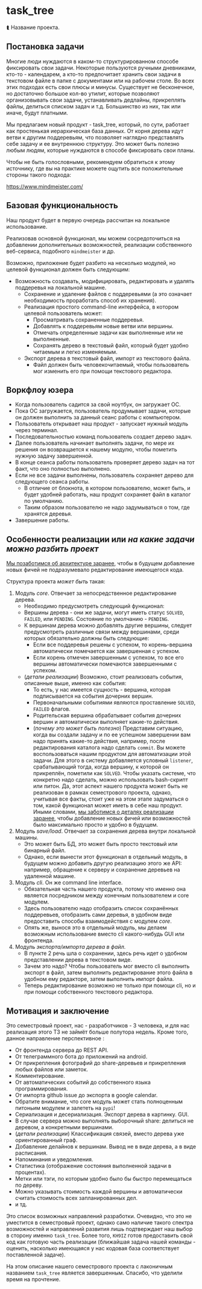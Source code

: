 # task_tree

⮬ Название проекта.

## Постановка задачи

Многие люди нуждаются в каком-то структурированном способе фиксировать свои задачи.
Некоторые пользуются ручными дневниками, кто-то - календарем, а кто-то предпочитает хранить свои задачи в текстовом файле в папке с документами или на рабочем столе.
Во всех этих подходах есть свои плюсы и минусы. Существует не бесконечное, но достаточно большое кол-во утилит, которые позволяют организовывать свои задачи,
устанавливать дедлайны, прикреплять файлы, делиться списком задач и т.д. Большинство из них, так или иначе, будут платными.

Мы предлагаем новый продукт - task_tree, который, по сути, работает как простенькая иерархическая база данных. От корня дерева идут ветви к другим поддеревьям, 
что позволяет наглядно представлять себе задачу и ее внутреннюю структуру. Это может быть полезно любым людям, которые нуждаются в способе фиксировать свои планы.

Чтобы не быть голословными, рекомендуем обратиться к этому источнику, где вы на практике можете ощутить все положительные стороны такого подхода:

https://www.mindmeister.com/

## Базовая функциональность

Наш продукт будет в первую очередь рассчитан на локальное использование. 

Реализовав основной функционал, мы можем сосредоточиться на добавлении дополнительных возможностей, реализации собственного веб-сервиса, подобного `mindmeister` и др.

Возможно, приложение будет разбито на несколько модулей, но целевой функционал должен быть следующим:

- Возможность создавать, модифицировать, редактировать и удалять поддеревья на локальной машине. 
	- Сохранение и удаление файлов с поддеревьями (а это означает необходимость проработать способ их хранения).
	- Реализация простого command-line интерфейса, в котором целевой пользователь может:
		* Просматривать сохраненные поддеревья.
		* Добавлять к поддеревьям новые ветви или вершины.
		* Отмечать определенные задачи как выполненные или не выполненные.
		* Сохранять дерево в текстовый файл, который будет удобно читаемым и легко изменяемым.
	- Экспорт дерева в текстовый файл, импорт из текстового файла.
		* Файл должен быть человекочитаемый, чтобы пользователь мог изменить его при помощи текстового редактора.

## Воркфлоу юзера

* Когда пользователь садится за свой ноутбук, он загружает ОС. 
* Пока ОС загружается, пользователь продумывает задачи, которые он должен выполнить за данный сеанс работы с компьютером.
* Пользователь открывает наш продукт - запускает нужный модуль через терминал. 
* Последовательностью команд пользователь создает дерево задач.
* Далее пользователь начинает выполнять задачи, по мере их решения он возвращается к нашему модулю, чтобы пометить нужную задачу завершенной.
* В конце сеанса работы пользователь проверяет дерево задач на тот факт, что оно полностью выполнено.
* Если не все задачи выполнены, пользователь сохраняет дерево для следующего сеанса работы.
	* В отличие от блокнота, в котором пользователю, может быть, и будет удобней работать, наш продукт сохраняет файл в каталог по умолчанию.
	* Таким образом пользователю не надо задумываться о том, где хранятся деревья.
* Завершение работы.

## Особенности реализации или *на какие задачи можно разбить проект*

<ins>Мы позаботимся об архитектуре заранее</ins>, чтобы в будущем добавление новых фичей не подразумевало редактирование имеющегося кода. 

Структура проекта *может быть* такая:

1. Модуль *core*. Отвечает за непосредственное редактирование дерева.
	* Необходимо предусмотреть следующий функционал:
	* Вершины дерева - они же задачи, могут иметь статус `SOLVED`, `FAILED`, или `PENDING`. Состояние по умолчанию - `PENDING`. 
	* К вершинам дерева можно добавлять другие вершины, следует предусмотреть различные связи между вершинами, среди которых обязательно должны быть следующие:
		* Если все поддеревья решены с успехом, то корень-вершина автоматически помечается как завершенная с успехом.
		* Если корень отмечен завершенным с успехом, то все его вершины автоматически помечаются завершенными с успехом.
	* (*детали реализации*) Возможно, стоит реализовать события, описанные выше, именно как события:
		* То есть, у нас имеется сущность - вершина, которая подписывается на события дочерних вершин.
		* Первоначальными событиями являются проставление `SOLVED`, `FAILED` флагов.
		* Родительская вершина обрабатывает события дочерних вершин и автоматически выполняет какие-то действия.
		* (*почему это может быть полезно*) Представим ситуацию, когда вы создали задачу и по ее успешном завершении вам надо принять какие-то действия, например, после редактирования каталога надо сделать `commit`. Вы можете воспользоваться нашим продуктом для автоматизации этой задачи. Для этого в систему добавляется условный `listener`, срабатывающий тогда, когда вершину, к которой он прикреплён, пометили как `SOLVED`. Чтобы указать системе, что конкретно надо сделать, можно использовать bash-скрипт или питон. Да, этот аспект нашего продукта может быть не реализован в рамках семестрового проекта, однако, учитывая все факты, стоит уже на этом этапе задуматься о том, какой функционал может иметь в себе наш продукт. Иными словами, <ins>мы заботимся о деталях реализации заранее</ins>, чтобы добавление новых фичей или возможностей было максимально просто и удобно в будущем.
2. Модуль *save/load*. Отвечает за сохранения дерева внутри локальной машины.
	* Это может быть БД, это может быть просто текстовый или бинарный файл.
	* Однако, если вынести этот функционал в отдельный модуль, в будущем можно добавить другую реализацию этого же API: например, обращение к серверу и сохранение деревьев на удаленной машине.
3. Модуль *cli*. Он же command line interface.
	* Обязательная часть нашего продукта, потому что именно она является посредником между конечным пользователем и core модулем.
	* Здесь пользователю надо отобразить список сохранённых поддеревьев, отобразить сами деревья, в удобном виде предоставить способы взаимодействия с модулем *core*.
	* Опять же, вынося это в отдельный модуль, мы делаем возможным использование вместо cli какого-нибудь GUI или фронтенда. 
4. Модуль *экспорта/импорта дерева в файл*. 
	* В пункте 2 речь шла о сохранении, здесь речь идет о удобном представлении дерева в текстовом виде. 
	* Зачем это надо? Чтобы пользователь мог вместо cli выполнить экспорт в файл, затем выполнить редактирование этого файла в удобном ему редакторе, затем выполнить импорт файла.
	* Теперь редактирование возможно не только при помощи cli, но и при помощи собственного текстового редактора.

## Мотивация и заключение

Это семестровый проект, нас - разработчиков - 3 человека, и для нас реализация этого ТЗ не займёт больше полутора недель.
Кроме того, данное направление перспективное :
* От фронтенда сервера до REST API.
* От телеграммного бота до приложений на android.
* От прикрепления фотографий до share-деревьев и прикрепления любых файлов или заметок. 
* Комментирование.
* От автоматических событий до собственного языка программирования.
* От импорта github issue до экспорта в google calendar.
* Обратите внимание, что core модуль может стать полноценным питоньим модулем и залететь на `pypi`!
* Сериализация и десериализация. Экспорт дерева в картинку. GUI.
* В случае сервера можно выполнять выборочный share: делиться не деревом, а конкретными вершинами.
* (*детали реализации*) Классификация связей, вместо дерева уже ориентированный граф.
* Добавление делайнов к вершинам. Вывод не в виде дерева, а в виде расписания. 
* Напоминания и уведомления.
* Статистика (отображение состояния выполненной задачи в процентах).
* Метки или тэги, по которым удобно было бы быстро перемещаться по дереву.
* Можно указывать стоимость каждой вершины и автоматически считать стоимость всех запланированных дел.
* и тд.

Это список возможных направлений разработки. Очевидно, что это не уместится в семестровый проект, однако само наличие такого спектра возможностей и направлений развития лишь подтверждает наш выбор в сторону именно `task_tree`. Более того, `КН9IZ` готов предоставить свой код как готовую часть реализации (ближайшая задача нашей команды - оценить, насколько имеющаяся у нас кодовая база соответствует поставленной задаче).

На этом описание нашего семестрового проекта с лаконичным названием `task_tree` является завершенным. Спасибо, что уделили время на прочтение.